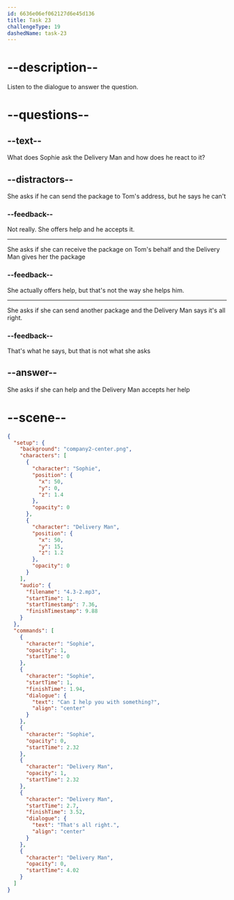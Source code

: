 ```yaml
---
id: 6636e06ef062127d6e45d136
title: Task 23
challengeType: 19
dashedName: task-23
---
```


<!-- (Audio) Sophie: Can I help you with something? Delivery Man: That's all right. -->

# --description--

Listen to the dialogue to answer the question.

# --questions--

## --text--

What does Sophie ask the Delivery Man and how does he react to it?

## --distractors--

She asks if he can send the package to Tom's address, but he says he can't

### --feedback--

Not really. She offers help and he accepts it.

---

She asks if she can receive the package on Tom's behalf and the Delivery Man gives her the package

### --feedback--

She actually offers help, but that's not the way she helps him.

---

She asks if she can send another package and the Delivery Man says it's all right.

### --feedback--

That's what he says, but that is not what she asks

## --answer--

She asks if she can help and the Delivery Man accepts her help

# --scene--

```json
{
  "setup": {
    "background": "company2-center.png",
    "characters": [
      {
        "character": "Sophie",
        "position": {
          "x": 50,
          "y": 0,
          "z": 1.4
        },
        "opacity": 0
      },
      {
        "character": "Delivery Man",
        "position": {
          "x": 50,
          "y": 15,
          "z": 1.2
        },
        "opacity": 0
      }
    ],
    "audio": {
      "filename": "4.3-2.mp3",
      "startTime": 1,
      "startTimestamp": 7.36,
      "finishTimestamp": 9.88
    }
  },
  "commands": [
    {
      "character": "Sophie",
      "opacity": 1,
      "startTime": 0
    },
    {
      "character": "Sophie",
      "startTime": 1,
      "finishTime": 1.94,
      "dialogue": {
        "text": "Can I help you with something?",
        "align": "center"
      }
    },
    {
      "character": "Sophie",
      "opacity": 0,
      "startTime": 2.32
    },
    {
      "character": "Delivery Man",
      "opacity": 1,
      "startTime": 2.32
    },
    {
      "character": "Delivery Man",
      "startTime": 2.7,
      "finishTime": 3.52,
      "dialogue": {
        "text": "That's all right.",
        "align": "center"
      }
    },
    {
      "character": "Delivery Man",
      "opacity": 0,
      "startTime": 4.02
    }
  ]
}
```

